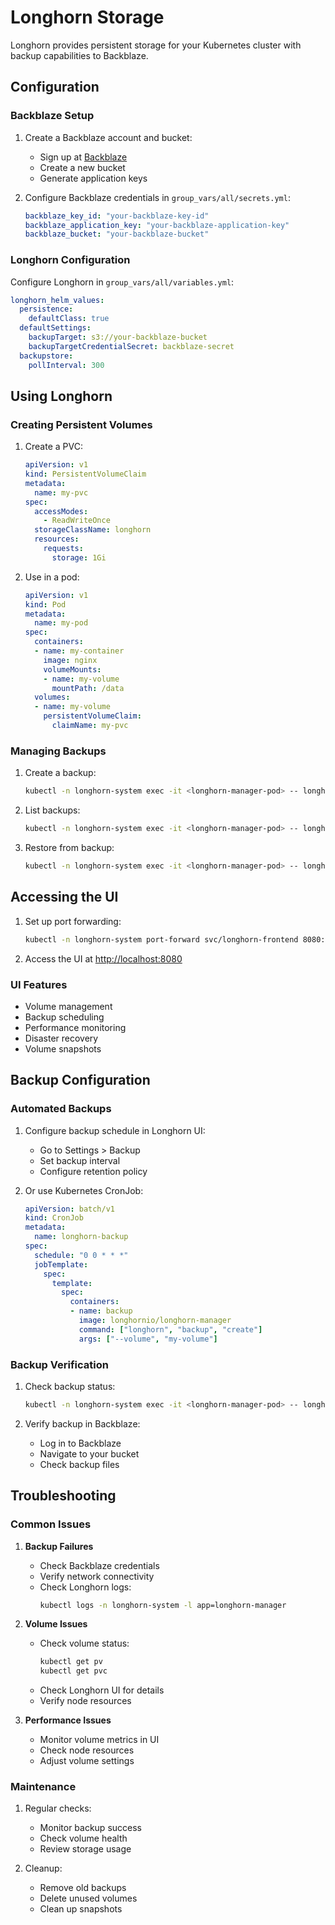 # Longhorn Storage

Longhorn provides persistent storage for your Kubernetes cluster with backup capabilities to Backblaze.

## Configuration

### Backblaze Setup

1. Create a Backblaze account and bucket:
   - Sign up at [Backblaze](https://www.backblaze.com)
   - Create a new bucket
   - Generate application keys

2. Configure Backblaze credentials in `group_vars/all/secrets.yml`:
   ```yaml
   backblaze_key_id: "your-backblaze-key-id"
   backblaze_application_key: "your-backblaze-application-key"
   backblaze_bucket: "your-backblaze-bucket"
   ```

### Longhorn Configuration

Configure Longhorn in `group_vars/all/variables.yml`:
```yaml
longhorn_helm_values:
  persistence:
    defaultClass: true
  defaultSettings:
    backupTarget: s3://your-backblaze-bucket
    backupTargetCredentialSecret: backblaze-secret
  backupstore:
    pollInterval: 300
```

## Using Longhorn

### Creating Persistent Volumes

1. Create a PVC:
   ```yaml
   apiVersion: v1
   kind: PersistentVolumeClaim
   metadata:
     name: my-pvc
   spec:
     accessModes:
       - ReadWriteOnce
     storageClassName: longhorn
     resources:
       requests:
         storage: 1Gi
   ```

2. Use in a pod:
   ```yaml
   apiVersion: v1
   kind: Pod
   metadata:
     name: my-pod
   spec:
     containers:
     - name: my-container
       image: nginx
       volumeMounts:
       - name: my-volume
         mountPath: /data
     volumes:
     - name: my-volume
       persistentVolumeClaim:
         claimName: my-pvc
   ```

### Managing Backups

1. Create a backup:
   ```bash
   kubectl -n longhorn-system exec -it <longhorn-manager-pod> -- longhorn backup create --volume <volume-name>
   ```

2. List backups:
   ```bash
   kubectl -n longhorn-system exec -it <longhorn-manager-pod> -- longhorn backup ls
   ```

3. Restore from backup:
   ```bash
   kubectl -n longhorn-system exec -it <longhorn-manager-pod> -- longhorn backup restore <backup-name>
   ```

## Accessing the UI

1. Set up port forwarding:
   ```bash
   kubectl -n longhorn-system port-forward svc/longhorn-frontend 8080:80
   ```

2. Access the UI at [http://localhost:8080](http://localhost:8080)

### UI Features

- Volume management
- Backup scheduling
- Performance monitoring
- Disaster recovery
- Volume snapshots

## Backup Configuration

### Automated Backups

1. Configure backup schedule in Longhorn UI:
   - Go to Settings > Backup
   - Set backup interval
   - Configure retention policy

2. Or use Kubernetes CronJob:
   ```yaml
   apiVersion: batch/v1
   kind: CronJob
   metadata:
     name: longhorn-backup
   spec:
     schedule: "0 0 * * *"
     jobTemplate:
       spec:
         template:
           spec:
             containers:
             - name: backup
               image: longhornio/longhorn-manager
               command: ["longhorn", "backup", "create"]
               args: ["--volume", "my-volume"]
   ```

### Backup Verification

1. Check backup status:
   ```bash
   kubectl -n longhorn-system exec -it <longhorn-manager-pod> -- longhorn backup ls
   ```

2. Verify backup in Backblaze:
   - Log in to Backblaze
   - Navigate to your bucket
   - Check backup files

## Troubleshooting

### Common Issues

1. **Backup Failures**
   - Check Backblaze credentials
   - Verify network connectivity
   - Check Longhorn logs:
     ```bash
     kubectl logs -n longhorn-system -l app=longhorn-manager
     ```

2. **Volume Issues**
   - Check volume status:
     ```bash
     kubectl get pv
     kubectl get pvc
     ```
   - Check Longhorn UI for details
   - Verify node resources

3. **Performance Issues**
   - Monitor volume metrics in UI
   - Check node resources
   - Adjust volume settings

### Maintenance

1. Regular checks:
   - Monitor backup success
   - Check volume health
   - Review storage usage

2. Cleanup:
   - Remove old backups
   - Delete unused volumes
   - Clean up snapshots 